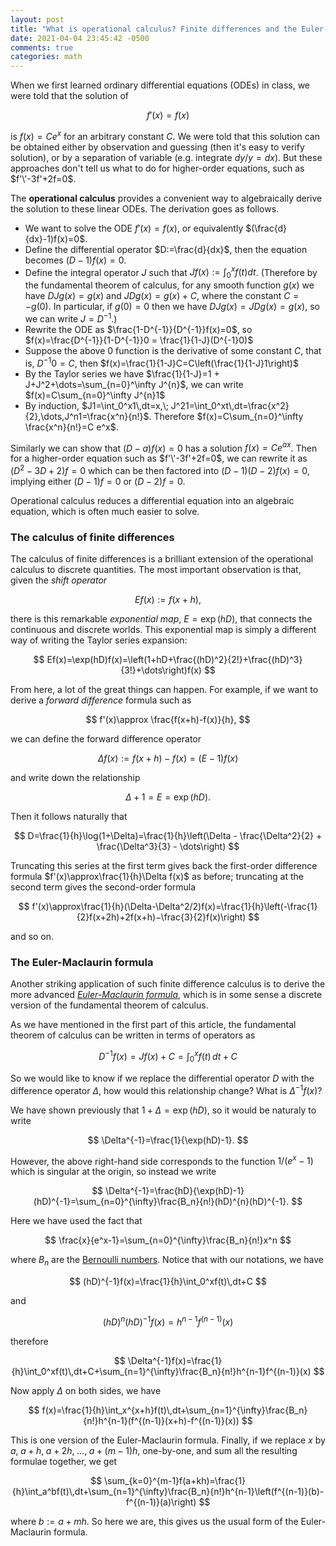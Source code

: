 ```yaml
---
layout: post
title: "What is operational calculus? Finite differences and the Euler-Maclaurin formula"
date: 2021-04-04 23:45:42 -0500
comments: true
categories: math
---
```




When we first learned ordinary differential equations (ODEs) in class, we were told that the solution of

$$
f'(x)=f(x)
$$

is $f(x)=Ce^x$ for an arbitrary constant $C$. We were told that this solution can be obtained either by observation and guessing (then it's easy to verify solution), or by a separation of variable (e.g. integrate $dy/y=dx$). But these approaches don't tell us what to do for higher-order equations, such as $f'\'-3f'+2f=0$.

The **operational calculus** provides a convenient way to algebraically derive the solution to these linear ODEs. The derivation goes as follows.

<!--more-->

- We want to solve the ODE $f'(x)=f(x)$, or equivalently $(\frac{d}{dx}-1)f(x)=0$.
- Define the differential operator $D:=\frac{d}{dx}$, then the equation becomes $(D-1)f(x)=0$.
- Define the integral operator $J$ such that $Jf(x):=\int_0^xf(t)dt$. (Therefore by the fundamental theorem of calculus, for any smooth function $g(x)$ we have $DJg(x)= g(x)$ and $JDg(x)=g(x)+C$, where the constant $C=-g(0)$. In particular, if $g(0)=0$ then we have $DJg(x)=JDg(x)=g(x)$, so we can write $J=D^{-1}$.)
- Rewrite the ODE as $\frac{1-D^{-1}}{D^{-1}}f(x)=0$, so $f(x)=\frac{D^{-1}}{1-D^{-1}}0 = \frac{1}{1-J}(D^{-1}0)$
- Suppose the above $0$ function is the derivative of some constant $C$, that is, $D^{-1}0=C$, then $f(x)=\frac{1}{1-J}C=C\left(\frac{1}{1-J}1\right)$
- By the Taylor series we have $\frac{1}{1-J}=1 + J+J^2+\dots=\sum_{n=0}^\infty J^{n}$, we can write $f(x)=C\sum_{n=0}^\infty J^{n}1$
- By induction, $J1=\int_0^x1\,dt=x,\; J^21=\int_0^xt\,dt=\frac{x^2}{2},\dots,J^n1=\frac{x^n}{n!}$. Therefore $f(x)=C\sum_{n=0}^\infty \frac{x^n}{n!}=C e^x$.

Similarly we can show that $(D-a)f(x)=0$ has a solution $f(x)=Ce^{ax}$. Then for a higher-order equation such as $f'\'-3f'+2f=0$, we can rewrite it as $(D^2-3D+2)f=0$ which can be then factored into $(D-1)(D-2)f(x)=0$, implying either $(D-1)f=0$ or $(D-2)f=0$. 

Operational calculus reduces a differential equation into an algebraic equation, which is often much easier to solve.

### The calculus of finite differences

The calculus of finite differences is a brilliant extension of the operational calculus to discrete quantities. The most important observation is that, given the *shift operator*

$$
Ef(x):=f(x+h),
$$

there is this remarkable *exponential map*, $E=\exp(hD)$, that connects the continuous and discrete worlds. This exponential map is simply a different way of writing the Taylor series expansion:

$$
Ef(x)=\exp(hD)f(x)=\left(1+hD+\frac{(hD)^2}{2!}+\frac{(hD)^3}{3!}+\dots\right)f(x)
$$

From here, a lot of the great things can happen. For example, if we want to derive a *forward difference* formula such as

$$
f'(x)\approx \frac{f(x+h)-f(x)}{h},
$$

we can define the forward difference operator

$$
\Delta f(x):=f(x+h)-f(x)=(E-1)f(x)
$$

and write down the relationship

$$
\Delta+1=E=\exp(hD).
$$

Then it follows naturally that

$$
D=\frac{1}{h}\log(1+\Delta)=\frac{1}{h}\left(\Delta - \frac{\Delta^2}{2} + \frac{\Delta^3}{3} - \dots\right)
$$

Truncating this series at the first term gives back the first-order difference formula $f'(x)\approx\frac{1}{h}\Delta f(x)$ as before; truncating at the second term gives the second-order formula

$$
f'(x)\approx\frac{1}{h}(\Delta-\Delta^2/2)f(x)=\frac{1}{h}\left(-\frac{1}{2}f(x+2h)+2f(x+h)−\frac{3}{2}f(x)\right)
$$

and so on.

### The Euler-Maclaurin formula

Another striking application of such finite difference calculus is to derive the more advanced [*Euler-Maclaurin formula*](https://en.wikipedia.org/wiki/Euler%E2%80%93Maclaurin_formula), which is in some sense a discrete version of the fundamental theorem of calculus.

As we have mentioned in the first part of this article, the fundamental theorem of calculus can be written in terms of operators as

$$
D^{-1}f(x)=Jf(x)+C=\int_0^xf(t)\,dt+C
$$

So we would like to know if we replace the differential operator $D$ with the difference operator $\Delta$, how would this relationship change? What is $\Delta^{-1}f(x)$?

We have shown previously that $1+\Delta=\exp(hD)$, so it would be naturaly to write

$$
\Delta^{-1}=\frac{1}{\exp(hD)-1}.
$$

However, the above right-hand side corresponds to the function $1/(e^x-1)$ which is singular at the origin, so instead we write

$$
\Delta^{-1}=\frac{hD}{\exp(hD)-1}(hD)^{-1}=\sum_{n=0}^{\infty}\frac{B_n}{n!}(hD)^{n}(hD)^{-1}.
$$

Here we have used the fact that

$$
\frac{x}{e^x-1}=\sum_{n=0}^{\infty}\frac{B_n}{n!}x^n
$$

where $B_n$ are the [Bernoulli numbers](https://en.wikipedia.org/wiki/Bernoulli_numbers). Notice that with our notations, we have

$$
(hD)^{-1}f(x)=\frac{1}{h}\int_0^xf(t)\,dt+C
$$

and

$$
(hD)^{n}(hD)^{-1}f(x)=h^{n-1}f^{(n-1)}(x)
$$

therefore

$$
\Delta^{-1}f(x)=\frac{1}{h}\int_0^xf(t)\,dt+C+\sum_{n=1}^{\infty}\frac{B_n}{n!}h^{n-1}f^{(n-1)}(x)
$$

Now apply $\Delta$ on both sides, we have

$$
f(x)=\frac{1}{h}\int_x^{x+h}f(t)\,dt+\sum_{n=1}^{\infty}\frac{B_n}{n!}h^{n-1}(f^{(n-1)}(x+h)-f^{(n-1)}(x))
$$

This is one version of the Euler-Maclaurin formula. Finally, if we replace $x$ by $a,\;a+h,\;a+2h,\;\dots,\;a+(m-1)h$, one-by-one, and sum all the resulting formulae together, we get

$$
\sum_{k=0}^{m-1}f(a+kh)=\frac{1}{h}\int_a^bf(t)\,dt+\sum_{n=1}^{\infty}\frac{B_n}{n!}h^{n-1}\left(f^{(n-1)}(b)-f^{(n-1)}(a)\right)
$$

where $b:=a+mh$. So here we are, this gives us the usual form of the Euler-Maclaurin formula.